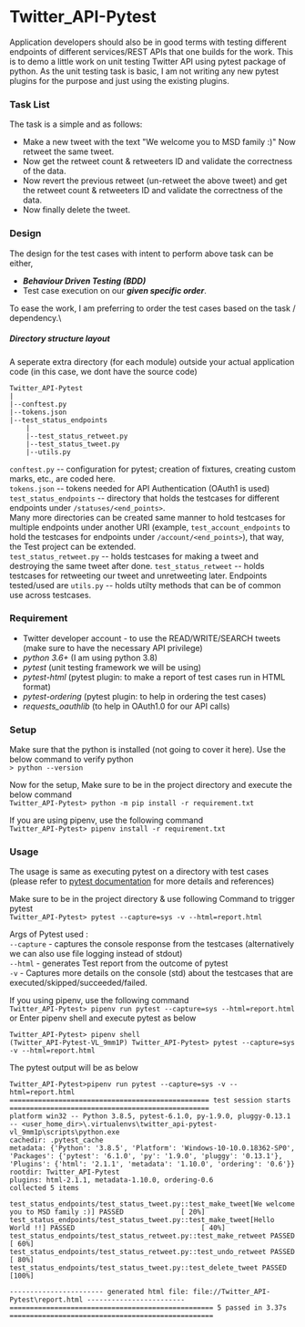 # Twitter_API-Pytest

Application developers should also be in good terms with testing different
endpoints of different services/REST APIs that one builds for the work.
This is to demo a little work on unit testing Twitter API using pytest package of python.
As the unit testing task is basic, I am not writing any new pytest plugins for the purpose and just using the existing plugins.

### Task List
The task is a simple and as follows:

- Make a new tweet with the text "We welcome you to MSD family :)"
Now retweet the same tweet.
- Now get the retweet count & retweeters ID and validate the correctness of the data.
- Now revert the previous retweet (un-retweet the above tweet) and get the retweet count & retweeters ID and validate the correctness of the data.
- Now finally delete the tweet.

### Design
The design for the test cases with intent to perform above task can be either,
- __*Behaviour Driven Testing (BDD)*__
- Test case execution on our __*given specific order*__.

To ease the work, I am preferring to order the test cases based on the task / dependency.\
##### Directory structure layout
A seperate extra directory (for each module) outside your actual application code (in this case, we dont have the source code)
```
Twitter_API-Pytest
|
|--conftest.py
|--tokens.json
|--test_status_endpoints
    |
    |--test_status_retweet.py
    |--test_status_tweet.py
    |--utils.py
```
`conftest.py` -- configuration for pytest; creation of fixtures, creating custom marks, etc., are coded here.\
`tokens.json` -- tokens needed for API Authentication (OAuth1 is used)\
`test_status_endpoints` -- directory that holds the testcases for different endpoints under `/statuses/<end_points>`.\
Many more directories can be created same manner to hold testcases for multiple endpoints under another URI (example, `test_account_endpoints` to hold the testcases for endpoints under `/account/<end_points>`), that way, the Test project can be extended.\
`test_status_retweet.py` -- holds testcases for making a tweet and destroying the same tweet after done.
`test_status_retweet` -- holds testcases for retweeting our tweet and unretweeting later. Endpoints tested/used are
`utils.py` -- holds utilty methods that can be of common use across testcases.


### Requirement
- Twitter developer account - to use the READ/WRITE/SEARCH tweets (make sure to have the necessary API privilege)
- _python 3.6+_ (I am using python 3.8)
- _pytest_ (unit testing framework we will be using)
- _pytest-html_  (pytest plugin: to make a report of test cases run in HTML format)
- _pytest-ordering_ (pytest plugin: to help in ordering the test cases)
- _requests_oauthlib_ (to help in OAuth1.0 for our API calls)

### Setup
Make sure that the python is installed (not going to cover it here). Use the below command to verify python\
`> python --version`

Now for the setup, Make sure to be in the project directory and execute the below command\
`Twitter_API-Pytest> python -m pip install -r requirement.txt`

If you are using pipenv, use the following command\
`Twitter_API-Pytest> pipenv install -r requirement.txt`

### Usage
The usage is same as executing pytest on a directory with test cases\
(please refer to [pytest documentation](https://docs.pytest.org/en/stable/) for more details and references)

Make sure to be in the project directory & use following Command to trigger pytest\
`Twitter_API-Pytest> pytest --capture=sys -v --html=report.html`

Args of Pytest used :\
`--capture` - captures the console response from the testcases (alternatively we can also use file logging instead of stdout)\
`--html` - generates Test report from the outcome of pytest\
`-v` - Captures more details on the console (std) about the testcases that are executed/skipped/succeeded/failed.

If you using pipenv, use the following command\
`Twitter_API-Pytest> pipenv run pytest --capture=sys --html=report.html`\
or Enter pipenv shell and execute pytest as below
```
Twitter_API-Pytest> pipenv shell
(Twitter_API-Pytest-VL_9mm1P) Twitter_API-Pytest> pytest --capture=sys -v --html=report.html
```

The pytest output will be as below
```
Twitter_API-Pytest>pipenv run pytest --capture=sys -v --html=report.html
================================================= test session starts =================================================
platform win32 -- Python 3.8.5, pytest-6.1.0, py-1.9.0, pluggy-0.13.1 -- <user_home_dir>\.virtualenvs\twitter_api-pytest-vl_9mm1p\scripts\python.exe
cachedir: .pytest_cache
metadata: {'Python': '3.8.5', 'Platform': 'Windows-10-10.0.18362-SP0', 'Packages': {'pytest': '6.1.0', 'py': '1.9.0', 'pluggy': '0.13.1'}, 'Plugins': {'html': '2.1.1', 'metadata': '1.10.0', 'ordering': '0.6'}}
rootdir: Twitter_API-Pytest
plugins: html-2.1.1, metadata-1.10.0, ordering-0.6
collected 5 items

test_status_endpoints/test_status_tweet.py::test_make_tweet[We welcome you to MSD family :)] PASSED              [ 20%]
test_status_endpoints/test_status_tweet.py::test_make_tweet[Hello World !!] PASSED                               [ 40%]
test_status_endpoints/test_status_retweet.py::test_make_retweet PASSED                                           [ 60%]
test_status_endpoints/test_status_retweet.py::test_undo_retweet PASSED                                           [ 80%]
test_status_endpoints/test_status_tweet.py::test_delete_tweet PASSED                                             [100%]

----------------------- generated html file: file://Twitter_API-Pytest\report.html ------------------------
================================================== 5 passed in 3.37s ==================================================

```
